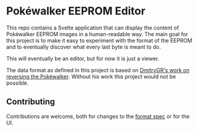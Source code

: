 # Pokéwalker EEPROM Editor

This repo contains a Svelte application that can display the content of Pokéwalker EEPROM images in a human-readable way.
The main goal for this project is to make it easy to experiment with the format of the EEPROM and to eventually discover what every last byte is meant to do.

This will eventually be an editor, but for now it is just a viewer.

The data format as defined in this project is based on [DmitryGR's work on reversing the Pokéwalker](http://dmitry.gr/?r=05.Projects&proj=28.%20pokewalker).
Without his work this project would not be possible.

## Contributing
Contributions are welcome, both for changes to the [format spec](./src/pokewalker/spec.ts) or for the UI.